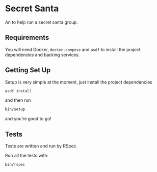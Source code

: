 # Secret Santa

An to help run a secret santa group.

## Requirements

You will need Docker, `docker-compose` and `asdf` to install the project
dependencies and backing services.

## Getting Set Up

Setup is very simple at the moment, just install the project dependencies

```bash
asdf install
```

and then run

```bash
bin/setup
```

and you're good to go!

## Tests

Tests are written and run by RSpec.

Run all the tests with:

```bash
bin/rspec
```
